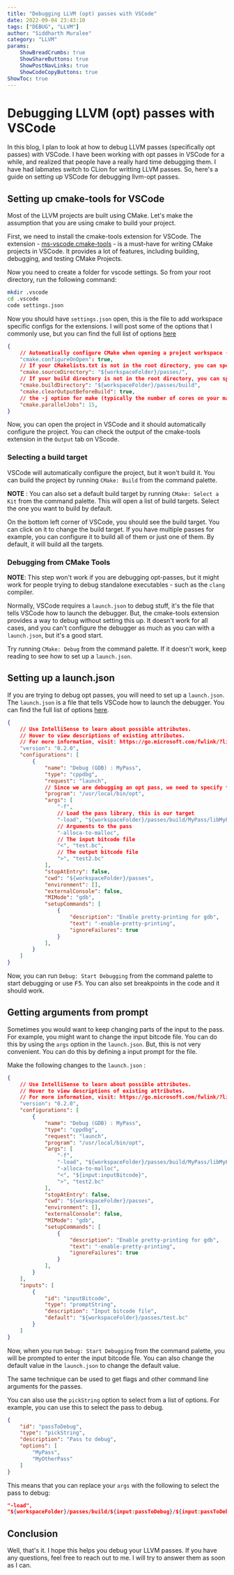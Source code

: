 ```yaml
---
title: "Debugging LLVM (opt) passes with VSCode"
date: 2022-09-04 23:43:10  
tags: ["DEBUG", "LLVM"]
author: "Siddharth Muralee"
category: "LLVM"
params:
    ShowBreadCrumbs: true
    ShowShareButtons: true
    ShowPostNavLinks: true
    ShowCodeCopyButtons: true
ShowToc: true
---
```


# Debugging LLVM (opt) passes with VSCode

In this blog, I plan to look at how to debug LLVM passes (specifically opt passes) with VSCode. I have been working with opt passes in VSCode for a while, and realized that people have a really hard time debugging them. I have had labmates switch to CLion for writting LLVM passes. So, here's a guide on setting up VSCode for debugging llvm-opt passes.

## Setting up cmake-tools for VSCode

Most of the LLVM projects are built using CMake. Let's make the assumption that you are using cmake to build your project.

First, we need to install the cmake-tools extension for VSCode. The extension - [ms-vscode.cmake-tools](https://marketplace.visualstudio.com/items?itemName=ms-vscode.cmake-tools) - is a must-have for writing CMake projects in VSCode. It provides a lot of features, including building, debugging, and testing CMake Projects.

Now you need to create a folder for vscode settings. So from your root directory, run the following command:

```bash
mkdir .vscode
cd .vscode
code settings.json
```

Now you should have `settings.json` open, this is the file to add workspace specific configs for the extensions.
I will post some of the options that I commonly use, but you can find the full list of options [here](https://github.com/microsoft/vscode-cmake-tools/blob/0a4793e8c49c4ba9eada774080e85c69aeae5dfe/docs/cmake-settings.md#cmake-settings)


```json
{
    // Automatically configure CMake when opening a project workspace (saves you from having to run the CMake: Configure command)
    "cmake.configureOnOpen": true, 
    // If your CMakelists.txt is not in the root directory, you can specify the source directory here 
    "cmake.sourceDirectory": "${workspaceFolder}/passes/",
    // If your build directory is not in the root directory, you can specify the build directory here
    "cmake.buildDirectory": "${workspaceFolder}/passes/build",
    "cmake.clearOutputBeforeBuild": true,
    // the -j option for make (typically the number of cores on your machine)
    "cmake.parallelJobs": 15,
}
```

Now, you can open the project in VSCode and it should automatically configure the project. You can check the output of the cmake-tools extension in the `Output` tab on VScode.

### Selecting a build target 

VSCode will automatically configure the project, but it won't build it. You can build the project by running `CMake: Build` from the command palette. 

**NOTE** : You can also set a default build target by running `CMake: Select a Kit` from the command palette. This will open a list of build targets. Select the one you want to build by default.

On the bottom left corner of VSCode, you should see the build target. You can click on it to change the build target. If you have multiple passes for example, you can configure it to build all of them or just one of them. By default, it will build all the targets.

### Debugging from CMake Tools

**NOTE**: This step won't work if you are debugging opt-passes, but it might work for people trying to debug standalone executables - such as the `clang` compiler.

Normally, VSCode requires a `launch.json` to debug stuff, it's the file that tells VSCode how to launch the debugger. But, the cmake-tools extension provides a way to debug without setting this up. It doesn't work for all cases, and you can't configure the debugger as much as you can with a `launch.json`, but it's a good start.

Try running `CMake: Debug` from the command palette. If it doesn't work, keep reading to see how to set up a `launch.json`.

## Setting up a launch.json

If you are trying to debug opt passes, you will need to set up a `launch.json`. The `launch.json` is a file that tells VSCode how to launch the debugger. You can find the full list of options [here](https://code.visualstudio.com/docs/editor/debugging#_launch-configurations).

```json
{
    // Use IntelliSense to learn about possible attributes.
    // Hover to view descriptions of existing attributes.
    // For more information, visit: https://go.microsoft.com/fwlink/?linkid=830387
    "version": "0.2.0",
    "configurations": [
        {
            "name": "Debug (GDB) : MyPass",
            "type": "cppdbg",
            "request": "launch",
            // Since we are debugging an opt pass, we need to specify the path to the opt executable
            "program": "/usr/local/bin/opt", 
            "args": [
                "-f",
                // Load the pass library, this is our target
                "-load", "${workspaceFolder}/passes/build/MyPass/libMyPass.so",
                // Arguments to the pass                    
                "-alloca-to-malloc", 
                // The input bitcode file
                "<", "test.bc", 
                // The output bitcode file
                ">", "test2.bc"
            ],
            "stopAtEntry": false,
            "cwd": "${workspaceFolder}/passes",
            "environment": [],
            "externalConsole": false,
            "MIMode": "gdb",
            "setupCommands": [
                {
                    "description": "Enable pretty-printing for gdb",
                    "text": "-enable-pretty-printing",
                    "ignoreFailures": true
                }
            ],
        }
    ]
}
```

Now, you can run `Debug: Start Debugging` from the command palette to start debugging or use <kbd>F5</kbd>. You can also set breakpoints in the code and it should work.

## Getting arguments from prompt

Sometimes you would want to keep changing parts of the input to the pass. For example, you might want to change the input bitcode file. You can do this by using the `args` option in the `launch.json`. But, this is not very convenient. You can do this by defining a input prompt for the file.

Make the following changes to the `launch.json` :

```json
{
    // Use IntelliSense to learn about possible attributes.
    // Hover to view descriptions of existing attributes.
    // For more information, visit: https://go.microsoft.com/fwlink/?linkid=830387
    "version": "0.2.0",
    "configurations": [
        {
            "name": "Debug (GDB) : MyPass",
            "type": "cppdbg",
            "request": "launch",
            "program": "/usr/local/bin/opt", 
            "args": [
                "-f",
                "-load", "${workspaceFolder}/passes/build/MyPass/libMyPass.so",
                "-alloca-to-malloc", 
                "<", "${input:inputBitcode}", 
                ">", "test2.bc"
            ],
            "stopAtEntry": false,
            "cwd": "${workspaceFolder}/passes",
            "environment": [],
            "externalConsole": false,
            "MIMode": "gdb",
            "setupCommands": [
                {
                    "description": "Enable pretty-printing for gdb",
                    "text": "-enable-pretty-printing",
                    "ignoreFailures": true
                }
            ],
        }
    ],
    "inputs": [
        {
            "id": "inputBitcode",
            "type": "promptString",
            "description": "Input bitcode file",
            "default": "${workspaceFolder}/passes/test.bc"
        }
    ]
}
```

Now, when you run `Debug: Start Debugging` from the command palette, you will be prompted to enter the input bitcode file. You can also change the default value in the `launch.json` to change the default value.

The same technique can be used to get flags and other command line arguments for the passes. 

You can also use the `pickString` option to select from a list of options. For example, you can use this to select the pass to debug.

```json
{
    "id": "passToDebug",
    "type": "pickString",
    "description": "Pass to debug",
    "options": [
        "MyPass",
        "MyOtherPass"
    ]
}
```

This means that you can replace your `args` with the following to select the pass to debug:

```json
"-load",
"${workspaceFolder}/passes/build/${input:passToDebug}/${input:passToDebug}.so",
```

## Conclusion

Well, that's it. I hope this helps you debug your LLVM passes. If you have any questions, feel free to reach out to me. I will try to answer them as soon as I can.
